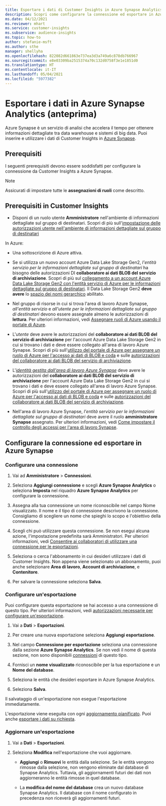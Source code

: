 ```yaml
---
title: Esportare i dati di Customer Insights in Azure Synapse Analytics
description: Scopri come configurare la connessione ed esportare in Azure Synapse Analytics
ms.date: 04/12/2021
ms.reviewer: mhart
ms.service: customer-insights
ms.subservice: audience-insights
ms.topic: how-to
author: stefanie-msft
ms.author: sthe
manager: shellyha
ms.openlocfilehash: 822082d661863e737ea3d3a749a6c878db766967
ms.sourcegitcommit: e8e03309ba2515374a70c132d0758f3e1e1851d0
ms.translationtype: HT
ms.contentlocale: it-IT
ms.lasthandoff: 05/04/2021
ms.locfileid: "5977382"
---
```

# <a name="export-data-to-azure-synapse-analytics-preview"></a>Esportare i dati in Azure Synapse Analytics (anteprima)

Azure Synapse è un servizio di analisi che accelera il tempo per ottenere informazioni dettagliate tra data warehouse e sistemi di big data. Puoi inserire e utilizzare i dati di Customer Insights in [Azure Synapse](/azure/synapse-analytics/overview-what-is).

## <a name="prerequisites"></a>Prerequisiti

I seguenti prerequisiti devono essere soddisfatti per configurare la connessione da Customer Insights a Azure Synapse.

> [!NOTE]
> Assicurati di impostare tutte le **assegnazioni di ruoli** come descritto.  

## <a name="prerequisites-in-customer-insights"></a>Prerequisiti in Customer Insights

* Disponi di un ruolo utente **Amministratore** nell'ambiente di informazioni dettagliate sul gruppo di destinatari. Scopri di più sull'[impostazione delle autorizzazioni utente nell'ambiente di informazioni dettagliate sul gruppo di destinatari](permissions.md#assign-roles-and-permissions)

In Azure: 

- Una sottoscrizione di Azure attiva.

- Se si utilizza un nuovo account Azure Data Lake Storage Gen2, *l'entità servizio per le informazioni dettagliate sul gruppo di destinatari* ha bisogno delle autorizzazioni DI **collaboratore ai dati BLOB del servizio di archiviazione**. Scopri di più sul [collegamento a un account Azure Data Lake Storage Gen2 con l'entità servizio di Azure per le informazioni dettagliate sul gruppo di destinatari](connect-service-principal.md). Il Data Lake Storage Gen2 **deve avere** lo [spazio dei nomi gerarchico](/azure/storage/blobs/data-lake-storage-namespace) abilitato.

- Nel gruppo di risorse in cui si trova l'area di lavoro Azure Synapse, *all'entità servizio* e *all'utente per le informazioni dettagliate sul gruppo di destinatari* devono essere assegnate almeno le autorizzazioni di **lettura**. Per ulteriori informazioni, vedi [Assegnare ruoli di Azure usando il portale di Azure](/azure/role-based-access-control/role-assignments-portal).

- L'*utente* deve avere le autorizzazioni del **collaboratore ai dati BLOB del servizio di archiviazione** per l'account Azure Data Lake Storage Gen2 in cui si trovano i dati e deve essere collegato all'area di lavoro Azure Synapse. Scopri di più sull'[utilizzo del portale di Azure per assegnare un ruolo di Azure per l'accesso ai dati di BLOB e coda](/azure/storage/common/storage-auth-aad-rbac-portal) e sulle [autorizzazioni del collaboratore ai dati BLOB del servizio di archiviazione](/azure/role-based-access-control/built-in-roles#storage-blob-data-contributor).

- L'*[identità gestita dall'area di lavoro Azure Synapse](/azure/synapse-analytics/security/synapse-workspace-managed-identity)* deve avere le autorizzazioni del **collaboratore ai dati BLOB del servizio di archiviazione** per l'account Azure Data Lake Storage Gen2 in cui si trovano i dati e deve essere collegato all'area di lavoro Azure Synapse. Scopri di più sull'[utilizzo del portale di Azure per assegnare un ruolo di Azure per l'accesso ai dati di BLOB e coda](/azure/storage/common/storage-auth-aad-rbac-portal) e sulle [autorizzazioni del collaboratore ai dati BLOB del servizio di archiviazione](/azure/role-based-access-control/built-in-roles#storage-blob-data-contributor).

- Nell'area di lavoro Azure Synapse, *l'entità servizio per le informazioni dettagliate sul gruppo di destinatari* deve avere il ruolo **amministratore Synapse** assegnato. Per ulteriori informazioni, vedi [Come impostare il controllo degli accessi per l'area di lavoro Synapse](/azure/synapse-analytics/security/how-to-set-up-access-control).

## <a name="set-up-the-connection-and-export-to-azure-synapse"></a>Configurare la connessione ed esportare in Azure Synapse

### <a name="configure-a-connection"></a>Configurare una connessione

1. Vai ad **Amministratore** > **Connessioni**.

1. Seleziona **Aggiungi connessione** e scegli **Azure Synapse Analytics** o seleziona **Imposta** nel riquadro **Azure Synapse Analytics** per configurare la connessione.

1. Assegna alla tua connessione un nome riconoscibile nel campo Nome visualizzato. Il nome e il tipo di connessione descrivono la connessione. Consigliamo di scegliere un nome che spieghi lo scopo e l'obiettivo della connessione.

1. Scegli chi può utilizzare questa connessione. Se non esegui alcuna azione, l'impostazione predefinita sarà Amministratori. Per ulteriori informazioni, vedi [Consentire ai collaboratori di utilizzare una connessione per le esportazioni](connections.md#allow-contributors-to-use-a-connection-for-exports).

1. Seleziona o cerca l'abbonamento in cui desideri utilizzare i dati di Customer Insights. Non appena viene selezionato un abbonamento, puoi anche selezionare **Area di lavoro**, **Account di archiviazione**, e **Contenitore**.

1. Per salvare la connessione seleziona **Salva**.

### <a name="configure-an-export"></a>Configurare un'esportazione

Puoi configurare questa esportazione se hai accesso a una connessione di questo tipo. Per ulteriori informazioni, vedi [autorizzazioni necessarie per configurare un'esportazione](export-destinations.md#set-up-a-new-export).

1. Vai a **Dati** > **Esportazioni**.

1. Per creare una nuova esportazione seleziona **Aggiungi esportazione**.

1. Nel campo **Connessione per esportazione** seleziona una connessione dalla sezione **Azure Synapse Analytics**. Se non vedi il nome di questa sezione, non sono disponibili [connessioni](connections.md) di questo tipo.

1. Fornisci un **nome visualizzato** riconoscibile per la tua esportazione e un **Nome del database**.

1. Seleziona le entità che desideri esportare in Azure Synapse Analytics.

1. Seleziona **Salva**.

Il salvataggio di un'esportazione non esegue l'esportazione immediatamente.

L'esportazione viene eseguita con ogni [aggiornamento pianificato](system.md#schedule-tab). Puoi anche [esportare i dati su richiesta](export-destinations.md#run-exports-on-demand).

### <a name="update-an-export"></a>Aggiornare un'esportazione

1. Vai a **Dati** > **Esportazioni**.

1. Seleziona **Modifica** nell'esportazione che vuoi aggiornare.

   - **Aggiungi** o **Rimuovi** le entità dalla selezione. Se le entità vengono rimosse dalla selezione, non vengono eliminate dal database di Synapse Analytics. Tuttavia, gli aggiornamenti futuri dei dati non aggiorneranno le entità rimosse in quel database.

   - La **modifica del nome del database** crea un nuovo database Synapse Analytics. Il database con il nome configurato in precedenza non riceverà gli aggiornamenti futuri.
